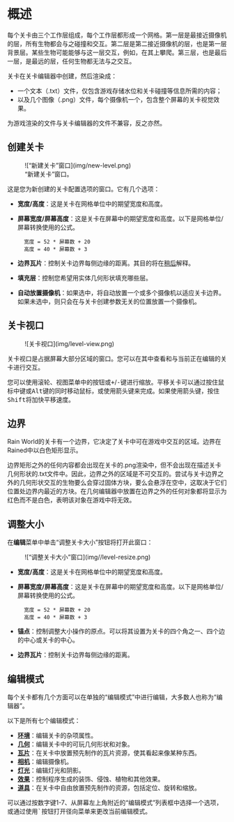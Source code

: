 # 概述
每个关卡由三个工作层组成，每个工作层都形成一个网格。第一层是最接近摄像机的层，所有生物都会与之碰撞和交互。第二层是第二接近摄像机的层，也是第一层背景层。某些生物可能能够与这一层交互，例如，在其上攀爬。第三层，也是最后一层，是最远的层，任何生物都无法与之交互。

关卡在关卡编辑器中创建，然后渲染成：

- 一个文本（.txt）文件，仅包含游戏存储水位和关卡碰撞等信息所需的内容；
- 以及几个图像（.png）文件，每个摄像机一个，包含整个屏幕的关卡视觉效果。

为游戏渲染的文件与关卡编辑器的文件不兼容，反之亦然。

## 创建关卡
<figure markdown="span">
        ![“新建关卡”窗口](img/new-level.png)
        <figcaption>“新建关卡”窗口。</figcaption>
</figure>

这是您为新创建的关卡配置选项的窗口。它有几个选项：

- **宽度/高度**：这是关卡在网格单位中的期望宽度和高度。
- **屏幕宽度/屏幕高度**：这是关卡在屏幕中的期望宽度和高度。以下是网格单位/屏幕转换使用的公式。

        宽度 = 52 * 屏幕数 + 20
        高度 = 40 * 屏幕数 + 3

- **边界瓦片**：控制关卡边界每侧边缘的距离。其目的将在[稍后](#border)解释。
- **填充层**：控制您希望用实体几何形状填充哪些层。
- **自动放置摄像机**：如果选中，将自动放置一个或多个摄像机以适应关卡边界。如果未选中，则只会在与关卡创建参数无关的位置放置一个摄像机。

## 关卡视口
<figure markdown="span">
        ![关卡视口](img/level-view.png)
</figure>

关卡视口是占据屏幕大部分区域的窗口。您可以在其中查看和与当前正在编辑的关卡进行交互。

您可以使用滚轮、视图菜单中的按钮或<kbd>+</kbd>/<kbd>-</kbd>键进行缩放。平移关卡可以通过按住鼠标中键或<kbd>Alt</kbd>键的同时移动鼠标，或使用箭头键来完成。如果使用箭头键，按住<kbd>Shift</kbd>将加快平移速度。

## 边界
Rain World的关卡有一个边界，它决定了关卡中可在游戏中交互的区域。边界在Rained中以白色矩形显示。

边界矩形之外的任何内容都会出现在关卡的.png渲染中，但不会出现在描述关卡几何形状的.txt文件中。因此，边界之外的区域是不可交互的。尝试与关卡边界之外的几何形状交互的生物要么会穿过固体方块，要么会悬浮在空中，这取决于它们位置处边界内最近的方块。在几何编辑器中放置在边界之外的任何对象都将显示为红色而不是白色，表明该对象在游戏中将无效。

## 调整大小
在**编辑**菜单中单击“调整关卡大小”按钮将打开此窗口：

<figure markdown="span">
        ![“调整关卡大小”窗口](img//level-resize.png)
</figure>

- **宽度/高度**：这是关卡在网格单位中的期望宽度和高度。
- **屏幕宽度/屏幕高度**：这是关卡在屏幕中的期望宽度和高度。以下是网格单位/屏幕转换使用的公式。

        宽度 = 52 * 屏幕数 + 20
        高度 = 40 * 屏幕数 + 3

- **锚点**：控制调整大小操作的原点。可以将其设置为关卡的四个角之一、四个边的中心或关卡的中心。
- **边界瓦片**：控制关卡边界每侧边缘的距离。

## 编辑模式
每个关卡都有几个方面可以在单独的“编辑模式”中进行编辑，大多数人也称为“编辑器”。

以下是所有七个编辑模式：

- **[环境](env.md)**：编辑关卡的杂项属性。
- **[几何](geo.md)**：编辑关卡中的可玩几何形状和对象。
- **[瓦片](tiles.md)**：在关卡中放置预先制作的瓦片资源，使其看起来像某种东西。
- **[相机](cameras.md)**：编辑摄像机。
- **[灯光](light.md)**：编辑灯光和阴影。
- **[效果](effects.md)**：控制程序生成的装饰、侵蚀、植物和其他效果。
- **[道具](props.md)**：在关卡中自由放置预先制作的资源，包括定位、旋转和缩放。

可以通过按数字键1-7、从屏幕左上角附近的“编辑模式”列表框中选择一个选项，或通过使用<kbd>`</kbd>按钮打开径向菜单来更改当前编辑模式。